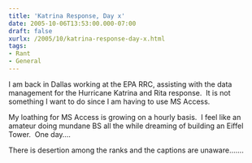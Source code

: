 ```yaml
---
title: 'Katrina Response, Day x'
date: 2005-10-06T13:53:00.000-07:00
draft: false
xurlx: /2005/10/katrina-response-day-x.html
tags: 
- Rant
- General
---
```


I am back in Dallas working at the EPA RRC, assisting with the data management for the Hurricane Katrina and Rita response.  It is not something I want to do since I am having to use MS Access.

My loathing for MS Access is growing on a hourly basis.  I feel like an amateur doing mundane BS all the while dreaming of building an Eiffel Tower.  One day….

There is desertion among the ranks and the captions are unaware…….